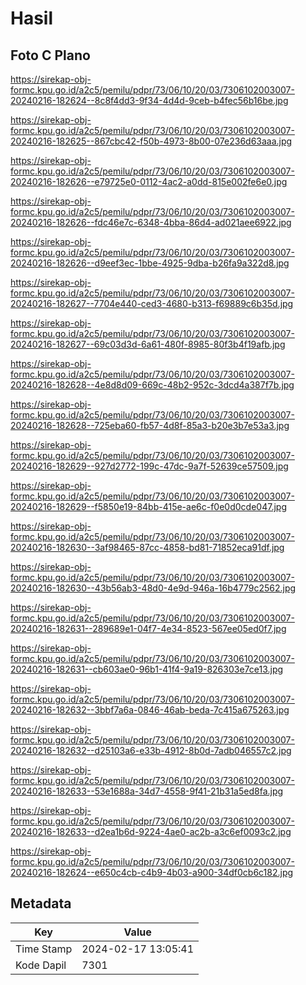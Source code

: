 # Hasil

## Foto C Plano

https://sirekap-obj-formc.kpu.go.id/a2c5/pemilu/pdpr/73/06/10/20/03/7306102003007-20240216-182624--8c8f4dd3-9f34-4d4d-9ceb-b4fec56b16be.jpg

https://sirekap-obj-formc.kpu.go.id/a2c5/pemilu/pdpr/73/06/10/20/03/7306102003007-20240216-182625--867cbc42-f50b-4973-8b00-07e236d63aaa.jpg

https://sirekap-obj-formc.kpu.go.id/a2c5/pemilu/pdpr/73/06/10/20/03/7306102003007-20240216-182626--e79725e0-0112-4ac2-a0dd-815e002fe6e0.jpg

https://sirekap-obj-formc.kpu.go.id/a2c5/pemilu/pdpr/73/06/10/20/03/7306102003007-20240216-182626--fdc46e7c-6348-4bba-86d4-ad021aee6922.jpg

https://sirekap-obj-formc.kpu.go.id/a2c5/pemilu/pdpr/73/06/10/20/03/7306102003007-20240216-182626--d9eef3ec-1bbe-4925-9dba-b26fa9a322d8.jpg

https://sirekap-obj-formc.kpu.go.id/a2c5/pemilu/pdpr/73/06/10/20/03/7306102003007-20240216-182627--7704e440-ced3-4680-b313-f69889c6b35d.jpg

https://sirekap-obj-formc.kpu.go.id/a2c5/pemilu/pdpr/73/06/10/20/03/7306102003007-20240216-182627--69c03d3d-6a61-480f-8985-80f3b4f19afb.jpg

https://sirekap-obj-formc.kpu.go.id/a2c5/pemilu/pdpr/73/06/10/20/03/7306102003007-20240216-182628--4e8d8d09-669c-48b2-952c-3dcd4a387f7b.jpg

https://sirekap-obj-formc.kpu.go.id/a2c5/pemilu/pdpr/73/06/10/20/03/7306102003007-20240216-182628--725eba60-fb57-4d8f-85a3-b20e3b7e53a3.jpg

https://sirekap-obj-formc.kpu.go.id/a2c5/pemilu/pdpr/73/06/10/20/03/7306102003007-20240216-182629--927d2772-199c-47dc-9a7f-52639ce57509.jpg

https://sirekap-obj-formc.kpu.go.id/a2c5/pemilu/pdpr/73/06/10/20/03/7306102003007-20240216-182629--f5850e19-84bb-415e-ae6c-f0e0d0cde047.jpg

https://sirekap-obj-formc.kpu.go.id/a2c5/pemilu/pdpr/73/06/10/20/03/7306102003007-20240216-182630--3af98465-87cc-4858-bd81-71852eca91df.jpg

https://sirekap-obj-formc.kpu.go.id/a2c5/pemilu/pdpr/73/06/10/20/03/7306102003007-20240216-182630--43b56ab3-48d0-4e9d-946a-16b4779c2562.jpg

https://sirekap-obj-formc.kpu.go.id/a2c5/pemilu/pdpr/73/06/10/20/03/7306102003007-20240216-182631--289689e1-04f7-4e34-8523-567ee05ed0f7.jpg

https://sirekap-obj-formc.kpu.go.id/a2c5/pemilu/pdpr/73/06/10/20/03/7306102003007-20240216-182631--cb603ae0-96b1-41f4-9a19-826303e7ce13.jpg

https://sirekap-obj-formc.kpu.go.id/a2c5/pemilu/pdpr/73/06/10/20/03/7306102003007-20240216-182632--3bbf7a6a-0846-46ab-beda-7c415a675263.jpg

https://sirekap-obj-formc.kpu.go.id/a2c5/pemilu/pdpr/73/06/10/20/03/7306102003007-20240216-182632--d25103a6-e33b-4912-8b0d-7adb046557c2.jpg

https://sirekap-obj-formc.kpu.go.id/a2c5/pemilu/pdpr/73/06/10/20/03/7306102003007-20240216-182633--53e1688a-34d7-4558-9f41-21b31a5ed8fa.jpg

https://sirekap-obj-formc.kpu.go.id/a2c5/pemilu/pdpr/73/06/10/20/03/7306102003007-20240216-182633--d2ea1b6d-9224-4ae0-ac2b-a3c6ef0093c2.jpg

https://sirekap-obj-formc.kpu.go.id/a2c5/pemilu/pdpr/73/06/10/20/03/7306102003007-20240216-182624--e650c4cb-c4b9-4b03-a900-34df0cb6c182.jpg


## Metadata

| Key        | Value               |
| ---------- | ------------------- |
| Time Stamp | 2024-02-17 13:05:41 |
| Kode Dapil | 7301                |



